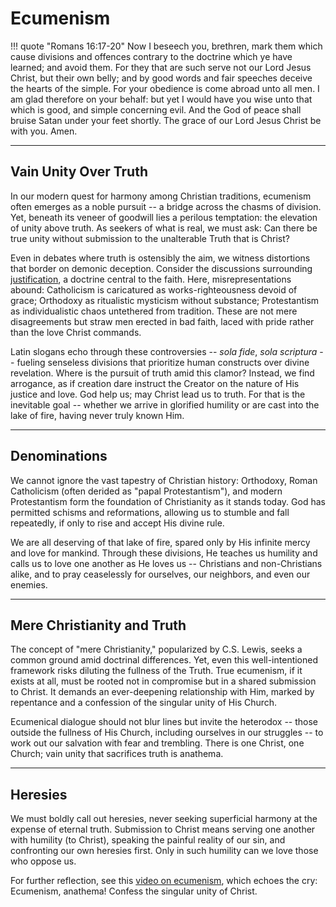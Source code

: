 # Ecumenism

!!! quote "Romans 16:17-20"
    Now I beseech you, brethren, mark them which cause divisions and offences contrary to the doctrine which ye have learned; and avoid them. For they that are such serve not our Lord Jesus Christ, but their own belly; and by good words and fair speeches deceive the hearts of the simple. For your obedience is come abroad unto all men. I am glad therefore on your behalf: but yet I would have you wise unto that which is good, and simple concerning evil. And the God of peace shall bruise Satan under your feet shortly. The grace of our Lord Jesus Christ be with you. Amen.



---

## Vain Unity Over Truth

In our modern quest for harmony among Christian traditions, ecumenism often emerges as a noble pursuit -- a bridge across the chasms of division. Yet, beneath its veneer of goodwill lies a perilous temptation: the elevation of unity above truth. As seekers of what is real, we must ask: Can there be true unity without submission to the unalterable Truth that is Christ?

Even in debates where truth is ostensibly the aim, we witness distortions that border on demonic deception. Consider the discussions surrounding [justification](justification.md), a doctrine central to the faith. Here, misrepresentations abound: Catholicism is caricatured as works-righteousness devoid of grace; Orthodoxy as ritualistic mysticism without substance; Protestantism as individualistic chaos untethered from tradition. These are not mere disagreements but straw men erected in bad faith, laced with pride rather than the love Christ commands.

Latin slogans echo through these controversies -- *sola fide*, *sola scriptura* -- fueling senseless divisions that prioritize human constructs over divine revelation. Where is the pursuit of truth amid this clamor? Instead, we find arrogance, as if creation dare instruct the Creator on the nature of His justice and love. God help us; may Christ lead us to truth. For that is the inevitable goal -- whether we arrive in glorified humility or are cast into the lake of fire, having never truly known Him.



---

## Denominations

We cannot ignore the vast tapestry of Christian history: Orthodoxy, Roman Catholicism (often derided as "papal Protestantism"), and modern Protestantism form the foundation of Christianity as it stands today. God has permitted schisms and reformations, allowing us to stumble and fall repeatedly, if only to rise and accept His divine rule.

We are all deserving of that lake of fire, spared only by His infinite mercy and love for mankind. Through these divisions, He teaches us humility and calls us to love one another as He loves us -- Christians and non-Christians alike, and to pray ceaselessly for ourselves, our neighbors, and even our enemies.



---

## Mere Christianity and Truth

The concept of "mere Christianity," popularized by C.S. Lewis, seeks a common ground amid doctrinal differences. Yet, even this well-intentioned framework risks diluting the fullness of the Truth. True ecumenism, if it exists at all, must be rooted not in compromise but in a shared submission to Christ. It demands an ever-deepening relationship with Him, marked by repentance and a confession of the singular unity of His Church.

Ecumenical dialogue should not blur lines but invite the heterodox -- those outside the fullness of His Church, including ourselves in our struggles -- to work out our salvation with fear and trembling. There is one Christ, one Church; vain unity that sacrifices truth is anathema.



---

## Heresies

We must boldly call out heresies, never seeking superficial harmony at the expense of eternal truth. Submission to Christ means serving one another with humility (to Christ), speaking the painful reality of our sin, and confronting our own heresies first. Only in such humility can we love those who oppose us.

For further reflection, see this [video on ecumenism](https://www.youtube.com/watch?v=Gnwfurtyn3M), which echoes the cry: Ecumenism, anathema! Confess the singular unity of Christ.

